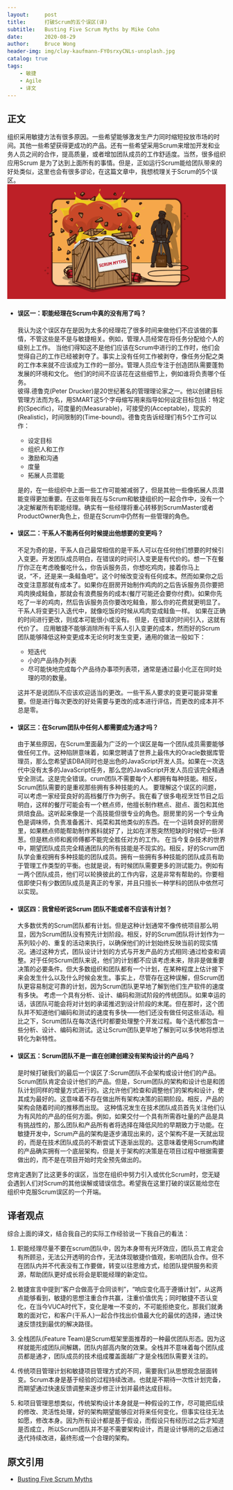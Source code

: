 ```yaml
---
layout:     post
title:      打破Scrum的五个误区(译)
subtitle:   Busting Five Scrum Myths by Mike Cohn
date:       2020-08-29
author:     Bruce Wong
header-img: img/clay-kaufmann-FY0srxyCNLs-unsplash.jpg  
catalog: true
tags:
    - 敏捷
    - Agile
    - 译文
---
```

## 正文
组织采用敏捷方法有很多原因。一些希望能够激发生产力同时缩短投放市场的时间。其他一些希望获得更成功的产品。还有一些希望采用Scrum来增加开发和业务人员之间的合作，提高质量，或者增加团队成员的工作舒适度。当然，很多组织应用Scrum 是为了达到上面所有的事情。但是，正如运行Scrum能给团队带来的好处类似，这里也会有很多谬论，在这篇文章中，我想梳理关于Scrum的5个误区。
![Five Myths](/img/scrum/5myths-gcnZRdHIv0S1pm15Y84hmA.jpg)  
+ #### 误区一：职能经理在Scrum中真的没有用了吗？  
    我认为这个误区存在是因为太多的经理花了很多时间来做他们不应该做的事情，不管这些是不是与敏捷相关。例如，管理人员经常在将任务分配给个人的级别上工作。 当他们得知这不是他们应该在Scrum中进行的工作时，他们会觉得自己的工作已经被剥夺了。事实上没有任何工作被剥夺，像任务分配之类的工作本来就不应该成为工作的一部分。管理人员应专注于创造团队需要蓬勃发展的环境和文化。 他们的时间不应该花在这些细节上，例如谁将负责哪个任务。  
    彼得.德鲁克(Peter Drucker)是20世纪著名的管理理论家之一。他以创建目标管理方法而为名，用SMART这5个字母缩写用来指导如何设定目标包括：特定的(Specific)，可度量的(Measurable)，可接受的(Acceptable)，现实的(Realistic)，时间限制的(Time-bound)。德鲁克告诉经理们有5个工作可以作：
    - 设定目标 
    - 组织人和工作
    - 激励和沟通
    - 度量
    - 拓展人员潜能  

    是的，在一些组织中上面一些工作可能被减弱了，但是其他一些像拓展人员潜能变得更加重要。在这些年我在与Scrum和敏捷组织的一起合作中，没有一个决定解雇所有职能经理。确实有一些经理将重心转移到ScrumMaster或者ProductOwner角色上，但是在Scrum中仍然有一些管理的角色。

+ #### 误区二：干系人不能再任何时候提出他想要的变更吗？  
    不足为奇的是，干系人自己最常相信的是干系人可以在任何他们想要的时候引入变更。开发团队成员明白，在错误的时间引入变更是有代价的。想一下在餐厅你正在考虑晚餐吃什么，你告诉服务员，你想吃鸡肉，接着你马上说，“不，还是来一条鲑鱼吧”。这个时候改变没有任何成本。然而如果你之后改变注意那就有成本了。如果你在厨房开始制作鸡肉的之后告诉服务员你要把鸡肉换成鲑鱼，那就会有浪费服务的成本(餐厅可能还会要你付费)。如果你先吃了一半的鸡肉，然后告诉服务员你要改吃鲑鱼，那么你的花费就更明显了。干系人将变更引入迭代中，就像吃饭的时候从鸡肉变成鲑鱼一样。 如果在正确的时间进行更改，则成本可能很小或没有。 但是，在错误的时间引入，这就有代价了。
    应用敏捷不能够消除所有干系人引入变更的成本，然而好的Scrum 团队能够降低这种变更成本无论何时发生变更，通用的做法一般如下：
    - 短迭代
    - 小的产品待办列表
    - 尽可能快地完成每个产品待办事项列表项，通常是通过最小化正在同时处理的项的数量。 

    这并不是说团队不应该欢迎适当的更改。一些干系人要求的变更可能非常重要。但是进行每次更改的好处需要与更改的成本进行评估，而更改的成本并不总是零。  

+ #### 误区三：在Scrum团队中任何人都需要成为通才吗？  
    由于某些原因，在Scrum里面最为广泛的一个误区是每一个团队成员需要能够做任何工作。这种陷阱意味着，如果您聘请了世界上最伟大的Oracle数据库管理员，那么您希望该DBA同时也是出色的JavaScript开发人员。如果在一次迭代中没有太多的JavaScript任务，那么您的JavaScript开发人员应该完全精通安全测试。这是完全错误。crum团队不需要每个人都拥有每种技能。相反，Scrum团队需要的是重视那些拥有多种技能的人。
    要理解这个误区的问题，可以考虑一家经营良好的高档餐厅作为例子。我在看了很多电视烹饪节目之后明白，这样的餐厅可能会有一个糕点师，他擅长制作糕点、甜点、面包和其他烘焙食品。这听起来像是一个高技能但很专业的角色。厨房里的另一个专业角色是调味师，负责准备酱汁、炖菜和其他类似的东西。在一个运转良好的厨房里，如果糕点师能帮助制作酱料就好了，比如在洋葱突然短缺的时候切一些洋葱。但是糕点师和酱师傅都不能完全胜任对方的工作。
    在当今复杂技术的世界中，期望团队成员完全精通团队的所有技能是不现实的。相反，好的Scrum团队学会重视拥有多种技能的团队成员。拥有一些拥有多种技能的团队成员有助于管理工作类型的平衡。也就是说，有时候团队需要更多的测试能力。例如有一两个团队成员，他们可以轮换彼此的工作内容，这是非常有帮助的。你要相信即使只有少数团队成员是真正的专家，并且只擅长一种学科的团队中依然可以实现。

+ #### 误区四：我曾经听说Scrum 团队不能或者不应该有计划？  
    大多数优秀的Scrum团队都有计划。但是这种计划通常不像传统项目那么明显，因为Scrum团队没有预先计划阶段。相反，好的Scrum团队将计划作为一系列较小的、重复的活动来执行，以确保他们的计划始终反映当前的现实情况。通过这种方式，团队设计计划的方式与开发产品的方式相同:通过检查和调整。对于任何Scrum团队来说，他们的计划都不应该考虑未来，除非是做重要决策的必要条件。但大多数组织和团队都有一个计划，在某种程度上估计接下来会发生什么以及什么时候会发生。事实上，尽管存在这种误解，但Scrum团队更容易制定可靠的计划，因为Scrum团队更早地了解到他们生产软件的速度有多快。
    考虑一个具有分析、设计、编码和测试阶段的传统团队。如果幸运的话，该团队可能会将对计划的承诺推迟到设计阶段的末尾。但在那时，这个团队并不知道他们编码和测试的速度有多快——他们还没有做任何这些活动。相比之下，Scrum团队在每次迭代时都要处理整个开发过程。每个迭代都包含一些分析、设计、编码和测试。这让Scrum团队更早地了解到可以多快地将想法转化为新特性。

+ #### 误区五：Scrum团队不是一直在创建创建没有架构设计的产品吗？  
    是时候打破我们的最后一个误区了:Scrum团队不会架构或设计他们的产品。Scrum团队肯定会设计他们的产品。但是，Scrum团队的架构和设计也是和团队计划同样的增量方式进行的。这允许他们检查和调整他们的架构和设计，使其成为最好的。这意味着不存在做出所有架构决策的前期阶段。相反，产品的架构会随着时间的推移而出现。
    这种情况发生在技术团队成员首先关注他们认为有风险的产品的任何方面。例如，如果交付一个具有所需吞吐量的产品是具有挑战性的，那么团队和产品所有者将选择在降低风险的早期致力于功能。在敏捷开发中，Scrum产品的架构是逐步涌现出来的，这个架构不是一天就出现的，而是在技术团队成员的不断尝试下逐渐出现的。这意味着使用Scrum构建的产品确实拥有一个底层架构，但是关于架构的决策是在项目过程中根据需要做出的，而不是在项目开始时完全预先做出的。

您肯定遇到了比这更多的误区，当您在组织中努力引入或优化Scrum时，您无疑会遇到人们对Scrum的其他误解或错误信念。希望我在这里打破的误区能给您在组织中克服Scrum误区的一个开端。

## 译者观点  
综合上面的译文，结合我自己的实际工作经验说一下我自己的看法：
1. 职能经理尽量不要在scrum团队中，因为本身带有光环效应，团队员工肯定会有所顾忌，无法公开透明的合作，无法体现敏捷价值观，影响团队合作。但不在团队内并不代表没有工作要做，转变以往思维方式，给团队提供服务和资源，帮助团队更好成长将会是职能经理的新定位。  

2. 敏捷宣言中提到“客户合做高于合同谈判”，“响应变化高于遵循计划”，从这两点能够看到，敏捷的思想注重合作共赢，注重价值优先；同时敏捷不否认变化，在当今VUCA时代下，变化是唯一不变的，不可能拒绝变化，那我们就勇敢的面对它，和客户(干系人)一起合作找出价值最大化的最优的选择，通过快速反馈找到最优的解决路径。  

3. 全栈团队(Feature Team)是Scrum框架里面推荐的一种最优团队形态。因为这样就能形成团队间解耦，团队内部高内聚的效果。全栈并不意味着每个团队成员都是通才，团队成员的技术组成覆盖面越广才是全栈团队需要关注的。

4. 传统项目管理计划和敏捷项目管理方式的不同，需要我们从思想观念层面转变。Scrum本身是基于经验的过程持续改进。也就是不期待一次性计划完备，而期望通过快速反馈调整来逐步修正计划并最终达成目标。

5. 和项目管理思想类似，传统架构设计本身就是一种假设的工作，尽可能把后续的修改、灵活性处理，好的架构期望能够应对将来任何变化，但事实往往无法如愿，修改本身。因为所有设计都是基于假设，而假设只有经历过之后才知道是否成立，所以Scrum团队并不是不需要架构设计，而是设计够用的之后通过迭代持续改进，最终形成一个合理的架构。

## 原文引用
- [Busting Five Scrum Myths](https://resources.scrumalliance.org/Article/busting-five-scrum-myths)
